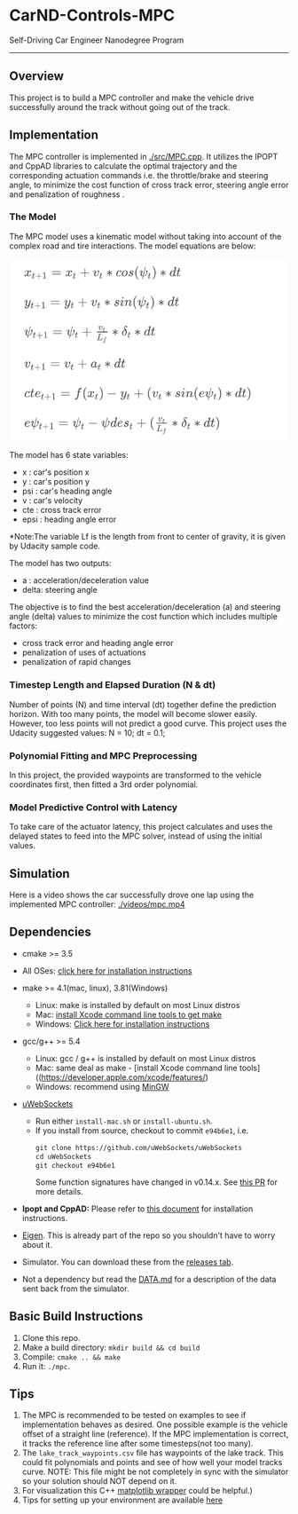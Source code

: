 # CarND-Controls-MPC
Self-Driving Car Engineer Nanodegree Program

---
## Overview
This project is to build a MPC controller and make the vehicle drive successfully around the track without going out of the track.


[//]: # (Image References)

[image1]: ./img/equations.png "Equations"

## Implementation
The MPC controller is implemented in [./src/MPC.cpp](./src/PID.cpp). It utilizes the IPOPT and CppAD libraries to calculate the optimal trajectory and the corresponding actuation commands i.e. the throttle/brake and steering angle, to minimize the cost function of cross track error, steering angle error and penalization of roughness .

### The Model
The MPC model uses a kinematic model without taking into account of the complex road and tire interactions. The model equations are below:

![Equations][image1]

The model has 6 state variables:
- x : car's position x
- y : car's position y
- psi : car's heading angle
- v : car's velocity
- cte : cross track error
- epsi : heading angle error

*Note:The variable Lf is the length from front to center of gravity, it is given by Udacity sample code.

The model has two outputs:
- a : acceleration/deceleration value
- delta: steering angle

The objective is to find the best acceleration/deceleration (a) and steering angle (delta) values to minimize the cost function which includes multiple factors:
- cross track error and heading angle error
- penalization of uses of actuations
- penalization of rapid changes

### Timestep Length and Elapsed Duration (N & dt)
Number of points (N) and time interval (dt) together define the prediction horizon. With too many points, the model will become slower easily. However, too less points will not predict a good curve. This project uses the Udacity suggested values: N = 10; dt = 0.1;

### Polynomial Fitting and MPC Preprocessing
In this project, the provided waypoints are transformed to the vehicle coordinates first, then fitted a 3rd order polynomial.

### Model Predictive Control with Latency
To take care of the actuator latency, this project calculates and uses the delayed states to feed into the MPC solver, instead of using the initial values.

## Simulation
Here is a video shows the car successfully drove one lap using the implemented MPC controller: [./videos/mpc.mp4](./videos/mpc.mp4)




## Dependencies

* cmake >= 3.5
 * All OSes: [click here for installation instructions](https://cmake.org/install/)
* make >= 4.1(mac, linux), 3.81(Windows)
  * Linux: make is installed by default on most Linux distros
  * Mac: [install Xcode command line tools to get make](https://developer.apple.com/xcode/features/)
  * Windows: [Click here for installation instructions](http://gnuwin32.sourceforge.net/packages/make.htm)
* gcc/g++ >= 5.4
  * Linux: gcc / g++ is installed by default on most Linux distros
  * Mac: same deal as make - [install Xcode command line tools]((https://developer.apple.com/xcode/features/)
  * Windows: recommend using [MinGW](http://www.mingw.org/)
* [uWebSockets](https://github.com/uWebSockets/uWebSockets)
  * Run either `install-mac.sh` or `install-ubuntu.sh`.
  * If you install from source, checkout to commit `e94b6e1`, i.e.
    ```
    git clone https://github.com/uWebSockets/uWebSockets
    cd uWebSockets
    git checkout e94b6e1
    ```
    Some function signatures have changed in v0.14.x. See [this PR](https://github.com/udacity/CarND-MPC-Project/pull/3) for more details.

* **Ipopt and CppAD:** Please refer to [this document](https://github.com/udacity/CarND-MPC-Project/blob/master/install_Ipopt_CppAD.md) for installation instructions.
* [Eigen](http://eigen.tuxfamily.org/index.php?title=Main_Page). This is already part of the repo so you shouldn't have to worry about it.
* Simulator. You can download these from the [releases tab](https://github.com/udacity/self-driving-car-sim/releases).
* Not a dependency but read the [DATA.md](./DATA.md) for a description of the data sent back from the simulator.


## Basic Build Instructions

1. Clone this repo.
2. Make a build directory: `mkdir build && cd build`
3. Compile: `cmake .. && make`
4. Run it: `./mpc`.


## Tips

1. The MPC is recommended to be tested on examples to see if implementation behaves as desired. One possible example
is the vehicle offset of a straight line (reference). If the MPC implementation is correct, it tracks the reference line after some timesteps(not too many).
2. The `lake_track_waypoints.csv` file has waypoints of the lake track. This could fit polynomials and points and see of how well your model tracks curve. NOTE: This file might be not completely in sync with the simulator so your solution should NOT depend on it.
3. For visualization this C++ [matplotlib wrapper](https://github.com/lava/matplotlib-cpp) could be helpful.)
4.  Tips for setting up your environment are available [here](https://classroom.udacity.com/nanodegrees/nd013/parts/40f38239-66b6-46ec-ae68-03afd8a601c8/modules/0949fca6-b379-42af-a919-ee50aa304e6a/lessons/f758c44c-5e40-4e01-93b5-1a82aa4e044f/concepts/23d376c7-0195-4276-bdf0-e02f1f3c665d)
